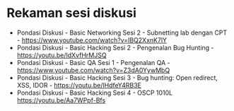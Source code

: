 # Rekaman sesi diskusi

- Pondasi Diskusi - Basic Networking Sesi 2 - Subnetting lab dengan CPT  - https://www.youtube.com/watch?v=IBQ2XxnK7lY
- Pondasi Diskusi - Basic Hacking Sesi 2 - Pengenalan Bug Hunting  - https://youtu.be/IdXvfHrMJSQ
- Pondasi Diskusi - Basic QA Sesi 1 - Pengenalan QA - https://www.youtube.com/watch?v=Z3dA0YywMbQ
- Pondasi Diskusi - Basic Hacking Sesi 3 - Bug hunting: Open redirect, XSS, IDOR - https://youtu.be/lHdfeY4RB3E
- Pondasi Diskusi - Basic Hacking Sesi 4 - OSCP 1010L https://youtu.be/Aa7WPpf-Bfs
